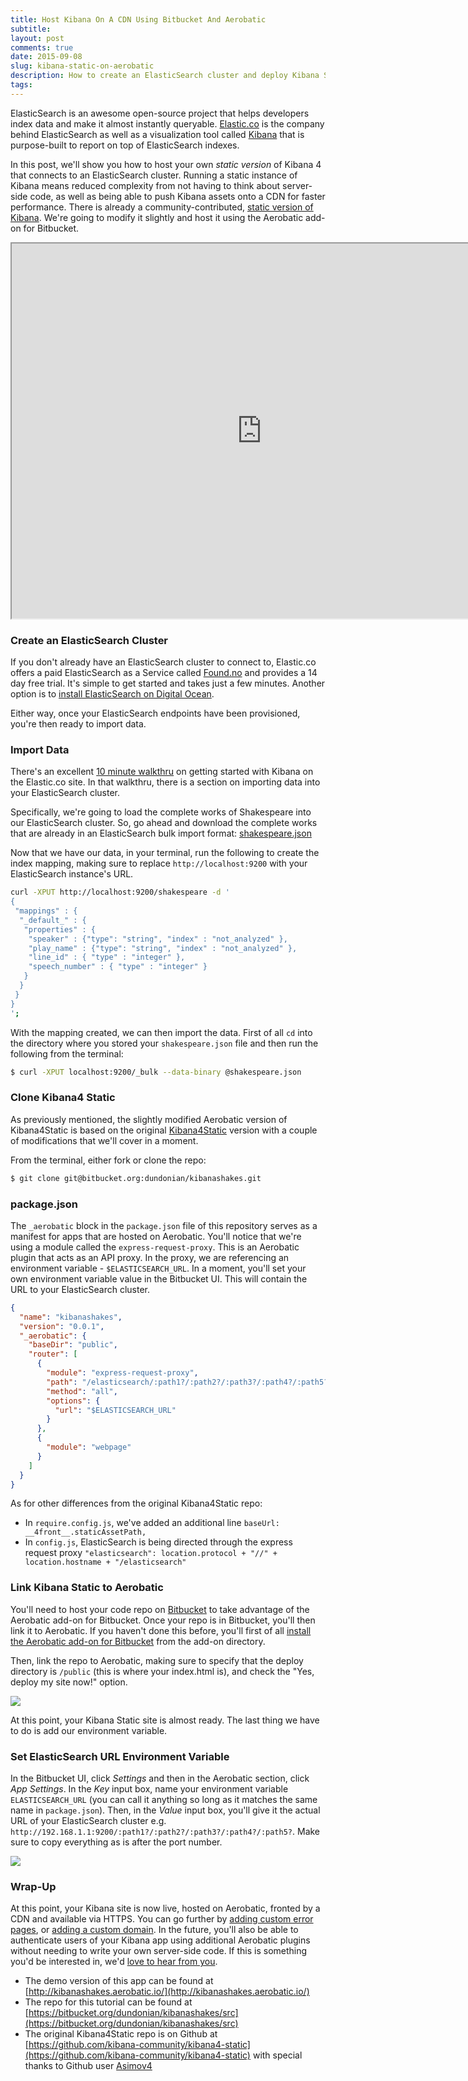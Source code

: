 ```yaml
---
title: Host Kibana On A CDN Using Bitbucket And Aerobatic
subtitle:
layout: post
comments: true
date: 2015-09-08
slug: kibana-static-on-aerobatic
description: How to create an ElasticSearch cluster and deploy Kibana Static to a CDN for faster performance.
tags:
---
```


ElasticSearch is an awesome open-source project that helps developers index data and make it almost instantly queryable. [Elastic.co](https://www.elastic.co/) is the company behind ElasticSearch as well as a visualization tool called [Kibana](https://www.elastic.co/products/kibana) that is purpose-built to report on top of ElasticSearch indexes.

In this post, we'll show you how to host your own *static version* of Kibana 4 that connects to an ElasticSearch cluster. Running a static instance of Kibana means reduced complexity from not having to think about server-side code, as well as being able to push Kibana assets onto a CDN for faster performance. There is already a community-contributed, [static version of Kibana](https://github.com/kibana-community/kibana4-static). We're going to modify it slightly and host it using the Aerobatic add-on for Bitbucket.

<iframe src="http://kibanashakes.aerobatic.io/#/dashboard/Kibanashakes?embed&_a=(filters:!(),panels:!((col:7,id:King-Mentions-by-Play,row:1,size_x:6,size_y:6,type:visualization),(col:1,id:Count-of-Speakers,row:1,size_x:6,size_y:6,type:visualization)),query:(query_string:(analyze_wildcard:!t,query:'*')),title:Kibanashakes)&_g=()" height="600" width="800"></iframe>

### Create an ElasticSearch Cluster
If you don't already have an ElasticSearch cluster to connect to, Elastic.co offers a paid ElasticSearch as a Service called [Found.no](https://www.found.no/) and provides a 14 day free trial. It's simple to get started and takes just a few minutes. Another option is to [install ElasticSearch on Digital Ocean](https://www.digitalocean.com/community/tutorials/how-to-install-elasticsearch-logstash-and-kibana-4-on-ubuntu-14-04).

Either way, once your ElasticSearch endpoints have been provisioned, you're then ready to import data.

### Import Data

There's an excellent [10 minute walkthru](https://www.elastic.co/guide/en/kibana/3.0/using-kibana-for-the-first-time.html) on getting started with Kibana on the Elastic.co site. In that walkthru, there is a section on importing data into your ElasticSearch cluster.

Specifically, we're going to load the complete works of Shakespeare into our ElasticSearch cluster. So, go ahead and download the complete works that are already in an ElasticSearch bulk import format: [shakespeare.json](https://www.elastic.co/guide/en/kibana/3.0/snippets/shakespeare.json)

Now that we have our data, in your terminal, run the following to create the index mapping, making sure to replace `http://localhost:9200` with your ElasticSearch instance's URL.

~~~sh
curl -XPUT http://localhost:9200/shakespeare -d '
{
 "mappings" : {
  "_default_" : {
   "properties" : {
    "speaker" : {"type": "string", "index" : "not_analyzed" },
    "play_name" : {"type": "string", "index" : "not_analyzed" },
    "line_id" : { "type" : "integer" },
    "speech_number" : { "type" : "integer" }
   }
  }
 }
}
';
~~~

With the mapping created, we can then import the data. First of all `cd` into the directory where you stored your `shakespeare.json` file and then run the following from the terminal:

~~~sh
$ curl -XPUT localhost:9200/_bulk --data-binary @shakespeare.json
~~~

### Clone Kibana4 Static
As previously mentioned, the slightly modified Aerobatic version of Kibana4Static is based on the original [Kibana4Static](https://github.com/kibana-community/kibana4-static) version with a couple of modifications that we'll cover in a moment.

From the terminal, either fork or clone the repo:

~~~sh
$ git clone git@bitbucket.org:dundonian/kibanashakes.git
~~~

### package.json
The `_aerobatic` block in the `package.json` file of this repository serves as a manifest for apps that are hosted on Aerobatic. You'll notice that we're using a module called the `express-request-proxy`. This is an Aerobatic plugin that acts as an API proxy. In the proxy, we are referencing an environment variable - `$ELASTICSEARCH_URL`. In a moment, you'll set your own environment variable value in the Bitbucket UI. This will contain the URL to your ElasticSearch cluster.

~~~json
{
  "name": "kibanashakes",
  "version": "0.0.1",
  "_aerobatic": {
    "baseDir": "public",
    "router": [
      {
        "module": "express-request-proxy",
        "path": "/elasticsearch/:path1?/:path2?/:path3?/:path4?/:path5?",
        "method": "all",
        "options": {
          "url": "$ELASTICSEARCH_URL"
        }
      },
      {
        "module": "webpage"
      }
    ]
  }
}
~~~

As for other differences from the original Kibana4Static repo:

* In `require.config.js`, we've added an additional line `baseUrl: __4front__.staticAssetPath,`
* In `config.js`, ElasticSearch is being directed through the express request proxy `"elasticsearch": location.protocol + "//" + location.hostname + "/elasticsearch"`

### Link Kibana Static to Aerobatic
You'll need to host your code repo on [Bitbucket](https://bitbucket.org) to take advantage of the Aerobatic add-on for Bitbucket. Once your repo is in Bitbucket, you'll then link it to Aerobatic. If you haven't done this before, you'll first of all [install the Aerobatic add-on for Bitbucket](https://bitbucket.org/account/addon-directory/) from the add-on directory.

Then, link the repo to Aerobatic, making sure to specify that the deploy directory is `/public` (this is where your index.html is), and check the "Yes, deploy my site now!" option.

<img class="img-responsive marketing-feature-showcase--screenshot" src="//www.aerobatic.com/media/blog/kibana/linkrepo.png">

At this point, your Kibana Static site is almost ready. The last thing we have to do is add our environment variable.

### Set ElasticSearch URL Environment Variable
In the Bitbucket UI, click *Settings* and then in the Aerobatic section, click *App Settings*. In the *Key* input box, name your environment variable `ELASTICSEARCH_URL` (you can call it anything so long as it matches the same name in `package.json`). Then, in the *Value* input box, you'll give it the actual URL of your ElasticSearch cluster e.g. `http://192.168.1.1:9200/:path1?/:path2?/:path3?/:path4?/:path5?`. Make sure to copy everything as is after the port number.

<img class="img-responsive marketing-feature-showcase--screenshot" src="//www.aerobatic.com/media/blog/kibana/envvar.png">

### Wrap-Up
At this point, your Kibana site is now live, hosted on Aerobatic, fronted by a CDN and available via HTTPS. You can go further by [adding custom error pages](https://aerobatic.atlassian.net/wiki/pages/viewpage.action?pageId=5177349), or [adding a custom domain](https://aerobatic.atlassian.net/wiki/pages/viewpage.action?pageId=2097187). In the future, you'll also be able to authenticate users of your Kibana app using additional Aerobatic plugins without needing to write your own server-side code. If this is something you'd be interested in, we'd [love to hear from you](https://aerobatic.atlassian.net/servicedesk/customer/portal/1).

* The demo version of this app can be found at [http://kibanashakes.aerobatic.io/](http://kibanashakes.aerobatic.io/)
* The repo for this tutorial can be found at [https://bitbucket.org/dundonian/kibanashakes/src](https://bitbucket.org/dundonian/kibanashakes/src)
* The original Kibana4Static repo is on Github at [https://github.com/kibana-community/kibana4-static](https://github.com/kibana-community/kibana4-static) with special thanks to Github user [Asimov4](https://github.com/Asimov4)
